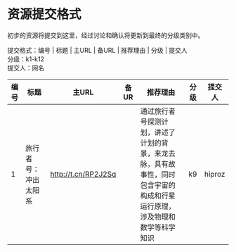 # 资源提交格式
初步的资源将提交到这里，经过讨论和确认将更新到最终的分级类别中。  

提交格式：编号 | 标题 | 主URL | 备URL | 推荐理由 | 分级 | 提交人  
分级：k1-k12  
提交人：网名  

编号 | 标题 | 主URL | 备UR | 推荐理由 | 分级 | 提交人
-----|---------------------------|------------------------------------|-----------------|-----------------------------------|--------|------
1 | 旅行者号：冲出太阳系 |  http://t.cn/RP2J2Sq | |通过旅行者号探测计划，讲述了计划的背景，来龙去脉，具有故事性，同时包含宇宙的构成和行星运行原理，涉及物理和数学等科学知识 | k9 | hiproz
